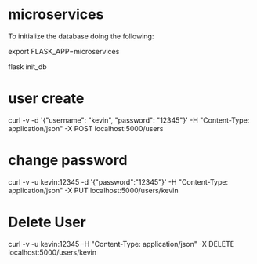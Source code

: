 # microservices

To initialize the database doing the following:

export FLASK_APP=microservices

flask init_db

# user create
curl -v -d '{"username": "kevin", "password": "12345"}' -H "Content-Type: application/json" -X POST localhost:5000/users

# change password
curl -v -u kevin:12345 -d '{"password":"12345"}' -H "Content-Type: application/json" -X PUT localhost:5000/users/kevin

# Delete User
curl -v -u kevin:12345 -H "Content-Type: application/json" -X DELETE localhost:5000/users/kevin

